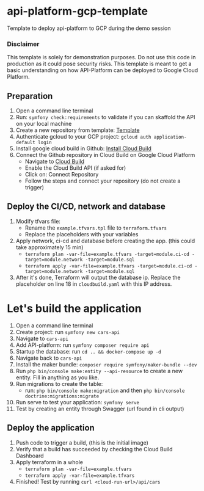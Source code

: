 # api-platform-gcp-template
Template to deploy api-platform to GCP during the demo session

### Disclaimer

This template is solely for demonstration purposes. Do not use this code in production as it could pose security risks.
This template is meant to get a basic understanding on how API-Platform can be deployed to Google Cloud Platform.

## Preparation

1. Open a command line terminal
2. Run: `symfony check:requirements` to validate if you can skaffold the API on your local machine
2. Create a new repository from template: [Template](https://github.com/daanheikens/api-platform-gcp-template)
2. Authenticate gcloud to your GCP project: `gcloud auth application-default login`
3. Install google cloud build in Github: [Install Cloud Build](https://github.com/marketplace/google-cloud-build)
4. Connect the Github repository in Cloud Build on Google Cloud Platform
    - Navigate to [Cloud Build](https://console.cloud.google.com/cloud-build/triggers)
    - Enable the Cloud Build API (if asked for)
    - Click on: Connect Repository
    - Follow the steps and connect your repository (do not create a trigger)

## Deploy the CI/CD, network and database
1. Modify tfvars file:
   - Rename the `example.tfvars.tpl` file to `terraform.tfvars`
   - Replace the placeholders with your variables
2. Apply network, ci-cd and database before creating the app. (this could take approximately 15 min)
   - `terraform plan -var-file=example.tfvars -target=module.ci-cd -target=module.network -target=module.sql`
   - `terraform apply -var-file=example.tfvars -target=module.ci-cd -target=module.network -target=module.sql`
3. After it's done, Terraform will output the database ip. Replace the placeholder on line 18 in `cloudbuild.yaml` with this IP address.

# Let's build the application

1. Open a command line terminal
2. Create project: run `symfony new cars-api`
3. Navigate to `cars-api`
4. Add API-platform: run `symfony composer require api`
5. Startup the database: run `cd .. && docker-compose up -d`
6. Navigate back to `cars-api`
7. Install the maker bundle: `composer require symfony/maker-bundle --dev`
8. Run `php bin/console make:entity --api-resource` to create a new entity. Fill in anything as you like.
9. Run migrations to create the table:
   - run: `php bin/console make:migration` and then `php bin/console doctrine:migrations:migrate`
10. Run serve to test your application: `symfony serve`
11. Test by creating an entity through Swagger (url found in cli output)

## Deploy the application

1. Push code to trigger a build, (this is the initial image)
2. Verify that a build has succeeded by checking the Cloud Build Dashboard
3. Apply terraform in a whole
   - `terraform plan -var-file=example.tfvars`
   - `terraform apply -var-file=example.tfvars`
5. Finished! Test by running `curl <cloud-run-url>/api/cars`

